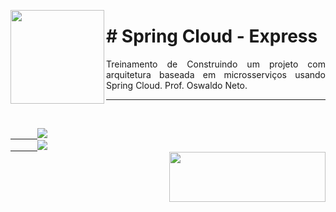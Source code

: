 <p><img src="https://user-images.githubusercontent.com/63436406/128036531-169bb0da-1a67-48f1-a286-f5cd8a187121.png" align="left" height="150px" width="150px">
   <h1># Spring Cloud - Express</h1> 
   <p align="justify">Treinamento de Construindo um projeto com arquitetura baseada em microsserviços usando Spring Cloud. 
   Prof. Oswaldo Neto.</p>
</p>      

---

<br>
   <code><a href="https:/discord.com">
      <img src="https://img.shields.io/badge/Léo Albergaria%20-%237289DA.svg?&style=for-the-badge&logo=discord&logoColor=white" /></a></code>
   <code><a href="https://www.linkedin.com/in/adm-leo-albergaria/">
      <img src="https://img.shields.io/badge/linkedin%20-%230077B5.svg?&style=for-the-badge&logo=linkedin&logoColor=white" /></a></code>
<br>     

<a href="https://www.digitalinnovation.one/">
   <img src="https://user-images.githubusercontent.com/63436406/127776292-9ec4809a-1137-4dc8-b493-7de0186fd55c.png" align="right" height="80px" width="250px" ></a>
